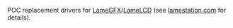POC replacement drivers for [LameGFX](src/coreGFX.spin)/[LameLCD](src/coreView.spin) (see [lamestation.com](http://lamestation.com) for details).
